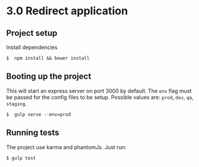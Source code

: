  3.0 Redirect application
===================

## Project setup

Install dependencies

```shell
$  npm install && bower install
```

## Booting up the project

This will start an express server on port 3000 by default. The `env` flag must be passed for the config files to be setup.
Possible values are: `prod`, `dev`, `qa`, `staging`.

```shell
$  gulp serve --env=prod
```

## Running tests
The project use karma and phantomJs. Just run:


```shell
$ gulp test
```